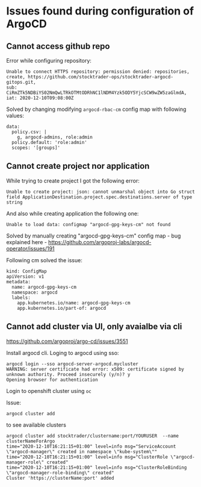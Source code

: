 # Issues found during configuration of ArgoCD

## Cannot access github repo
Error while configuring repository:
```
Unable to connect HTTPS repository: permission denied: repositories, create, https://github.com/stocktrader-ops/stocktrader-argocd-gitops.git, 
sub: CiRmZTk5NDBiYS02NmQwLTRkOTMtODRhNC1lNDM4Yzk5ODY5YjcSCW9wZW5zaGlmdA, iat: 2020-12-10T09:08:00Z
```
Solved by changing modifying `argocd-rbac-cm` config map with following values:

```
data:
  policy.csv: |
    g, argocd-admins, role:admin
  policy.default: 'role:admin'
  scopes: '[groups]'
 ``` 
 
 ## Cannot create project nor application
 
 While trying to create project I got the following error:
 
 ```
 Unable to create project: json: cannot unmarshal object into Go struct field ApplicationDestination.project.spec.destinations.server of type string
 ```
 
  And also while creating application the following one:
  
  ```
  Unable to load data: configmap "argocd-gpg-keys-cm" not found
  ```
Solved by manually creating "argocd-gpg-keys-cm" config map -  bug explained here - https://github.com/argoproj-labs/argocd-operator/issues/191

Following cm solved the issue:
```
kind: ConfigMap
apiVersion: v1
metadata:
  name: argocd-gpg-keys-cm
  namespace: argocd
  labels:
    app.kubernetes.io/name: argocd-gpg-keys-cm
    app.kubernetes.io/part-of: argocd

```

## Cannot add cluster via UI, only avaialbe via cli
https://github.com/argoproj/argo-cd/issues/3551

Install argocd cli. 
Loging to argocd using sso:
```
argocd login --sso argocd-server-argocd.mycluster
WARNING: server certificate had error: x509: certificate signed by unknown authority. Proceed insecurely (y/n)? y
Opening browser for authentication
```
Login to openshift cluster using `oc`

Issue:
```
argocd cluster add
```
to see available clusters
```
argocd cluster add stocktrader/clustername:port/YOURUSER  --name clusterNameForArgo
time="2020-12-10T16:21:15+01:00" level=info msg="ServiceAccount \"argocd-manager\" created in namespace \"kube-system\""
time="2020-12-10T16:21:15+01:00" level=info msg="ClusterRole \"argocd-manager-role\" created"
time="2020-12-10T16:21:15+01:00" level=info msg="ClusterRoleBinding \"argocd-manager-role-binding\" created"
Cluster 'https://clusterName:port' added

```




